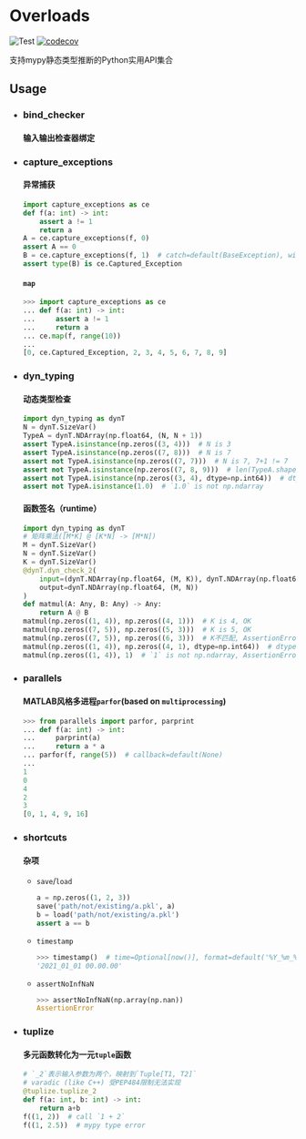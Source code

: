 # Overloads
![Test](https://github.com/Andy-math/overloads/workflows/Test/badge.svg)
[![codecov](https://codecov.io/gh/Andy-math/overloads/branch/main/graph/badge.svg?token=QIY4S318S1)](https://codecov.io/gh/Andy-math/overloads)

支持mypy静态类型推断的Python实用API集合

## Usage

* ### bind_checker
    #### 输入输出检查器绑定
* ### capture_exceptions
    #### 异常捕获
    ```python
    import capture_exceptions as ce
    def f(a: int) -> int:
        assert a != 1
        return a
    A = ce.capture_exceptions(f, 0)
    assert A == 0
    B = ce.capture_exceptions(f, 1)  # catch=default(BaseException), without=default(tuple())
    assert type(B) is ce.Captured_Exception
    ```
    #### `map`
    ```python
    >>> import capture_exceptions as ce
    ... def f(a: int) -> int:
    ...     assert a != 1
    ...     return a
    ... ce.map(f, range(10))
    ...
    [0, ce.Captured_Exception, 2, 3, 4, 5, 6, 7, 8, 9]
    ```
* ### dyn_typing
    #### 动态类型检查
    ```python
    import dyn_typing as dynT
    N = dynT.SizeVar()
    TypeA = dynT.NDArray(np.float64, (N, N + 1))
    assert TypeA.isinstance(np.zeros((3, 4)))  # N is 3
    assert TypeA.isinstance(np.zeros((7, 8)))  # N is 7
    assert not TypeA.isinstance(np.zeros((7, 7)))  # N is 7, 7+1 != 7
    assert not TypeA.isinstance(np.zeros((7, 8, 9)))  # len(TypeA.shape) != len((7, 8, 9))
    assert not TypeA.isinstance(np.zeros((3, 4), dtype=np.int64))  # dtype != np.float64
    assert not TypeA.isinstance(1.0)  # `1.0` is not np.ndarray
    ```
    #### 函数签名（runtime）
    ```python
    import dyn_typing as dynT
    # 矩阵乘法([M*K] @ [K*N] -> [M*N])
    M = dynT.SizeVar()
    N = dynT.SizeVar()
    K = dynT.SizeVar()
    @dynT.dyn_check_2(
        input=(dynT.NDArray(np.float64, (M, K)), dynT.NDArray(np.float64, (K, N))),
        output=dynT.NDArray(np.float64, (M, N))
    )
    def matmul(A: Any, B: Any) -> Any:
        return A @ B
    matmul(np.zeros((1, 4)), np.zeros((4, 1)))  # K is 4, OK
    matmul(np.zeros((7, 5)), np.zeros((5, 3)))  # K is 5, OK
    matmul(np.zeros((7, 5)), np.zeros((6, 3)))  # K不匹配, AssertionError
    matmul(np.zeros((1, 4)), np.zeros((4, 1), dtype=np.int64))  # dtype != np.float64, AssertionError
    matmul(np.zeros((1, 4)), 1)  # `1` is not np.ndarray, AssertionError
    ```
* ### parallels
    #### MATLAB风格多进程`parfor`(based on `multiprocessing`)
    ```python
    >>> from parallels import parfor, parprint
    ... def f(a: int) -> int:
    ...     parprint(a)
    ...     return a * a
    ... parfor(f, range(5))  # callback=default(None)
    ...
    1
    0
    4
    2
    3
    [0, 1, 4, 9, 16]
    ```
* ### shortcuts
    #### 杂项
    + `save`/`load`
        ```python
        a = np.zeros((1, 2, 3))
        save('path/not/existing/a.pkl', a)
        b = load('path/not/existing/a.pkl')
        assert a == b
        ```
    + `timestamp`
        ```python
        >>> timestamp()  # time=Optional[now()], format=default('%Y_%m_%d %H.%M.%S')
        '2021_01_01 00.00.00'
        ```
    + `assertNoInfNaN`
        ```python
        >>> assertNoInfNaN(np.array(np.nan))
        AssertionError
        ```

* ### tuplize
    #### 多元函数转化为一元`tuple`函数
    ```python
    # `_2`表示输入参数为两个，映射到`Tuple[T1, T2]`
    # varadic (like C++) 受PEP484限制无法实现
    @tuplize.tuplize_2
    def f(a: int, b: int) -> int:
        return a+b
    f((1, 2))  # call `1 + 2`
    f((1, 2.5))  # mypy type error
    ```